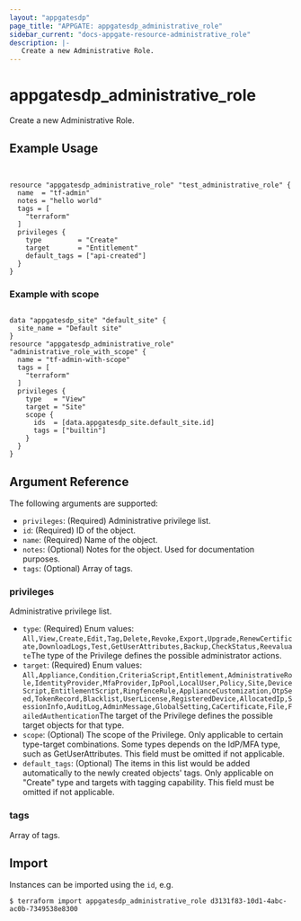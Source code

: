 ```yaml
---
layout: "appgatesdp"
page_title: "APPGATE: appgatesdp_administrative_role"
sidebar_current: "docs-appgate-resource-administrative_role"
description: |-
   Create a new Administrative Role.
---
```


# appgatesdp_administrative_role

Create a new Administrative Role.

## Example Usage

```hcl


resource "appgatesdp_administrative_role" "test_administrative_role" {
  name  = "tf-admin"
  notes = "hello world"
  tags = [
    "terraform"
  ]
  privileges {
    type         = "Create"
    target       = "Entitlement"
    default_tags = ["api-created"]
  }
}

```

### Example with scope


```hcl

data "appgatesdp_site" "default_site" {
  site_name = "Default site"
}
resource "appgatesdp_administrative_role" "administrative_role_with_scope" {
  name = "tf-admin-with-scope"
  tags = [
    "terraform"
  ]
  privileges {
    type   = "View"
    target = "Site"
    scope {
      ids  = [data.appgatesdp_site.default_site.id]
      tags = ["builtin"]
    }
  }
}

```

## Argument Reference

The following arguments are supported:


* `privileges`: (Required) Administrative privilege list.
* `id`: (Required) ID of the object.
* `name`: (Required) Name of the object.
* `notes`: (Optional) Notes for the object. Used for documentation purposes.
* `tags`: (Optional) Array of tags.


### privileges
Administrative privilege list.

* `type`: (Required)  Enum values: `All,View,Create,Edit,Tag,Delete,Revoke,Export,Upgrade,RenewCertificate,DownloadLogs,Test,GetUserAttributes,Backup,CheckStatus,Reevaluate`The type of the Privilege defines the possible administrator actions.
* `target`: (Required)  Enum values: `All,Appliance,Condition,CriteriaScript,Entitlement,AdministrativeRole,IdentityProvider,MfaProvider,IpPool,LocalUser,Policy,Site,DeviceScript,EntitlementScript,RingfenceRule,ApplianceCustomization,OtpSeed,TokenRecord,Blacklist,UserLicense,RegisteredDevice,AllocatedIp,SessionInfo,AuditLog,AdminMessage,GlobalSetting,CaCertificate,File,FailedAuthentication`The target of the Privilege defines the possible target objects for that type.
* `scope`:  (Optional) The scope of the Privilege. Only applicable to certain type-target combinations. Some types depends on the IdP/MFA type, such as GetUserAttributes. This field must be omitted if not applicable.
* `default_tags`:  (Optional) The items in this list would be added automatically to the newly created objects' tags. Only applicable on "Create" type and targets with tagging capability. This field must be omitted if not applicable.
### tags
Array of tags.




## Import

Instances can be imported using the `id`, e.g.

```
$ terraform import appgatesdp_administrative_role d3131f83-10d1-4abc-ac0b-7349538e8300
```

